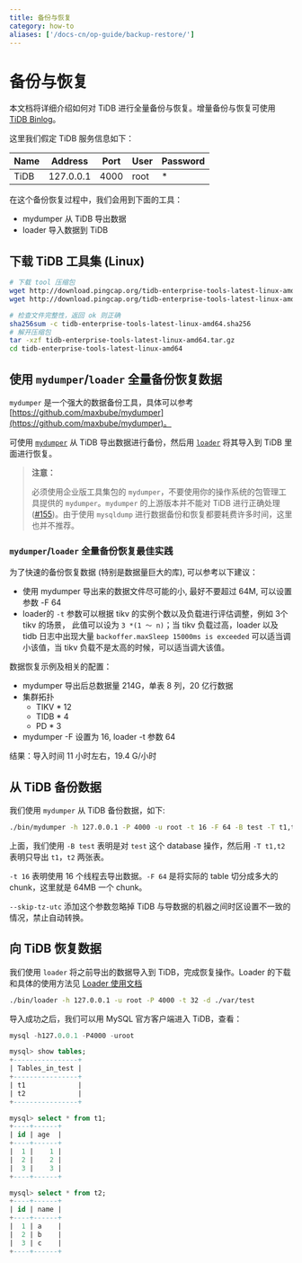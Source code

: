 ```yaml
---
title: 备份与恢复
category: how-to
aliases: ['/docs-cn/op-guide/backup-restore/']
---
```


# 备份与恢复

本文档将详细介绍如何对 TiDB 进行全量备份与恢复。增量备份与恢复可使用 [TiDB Binlog](/tools/binlog/overview.md)。

这里我们假定 TiDB 服务信息如下：

|Name|Address|Port|User|Password|
|----|-------|----|----|--------|
|TiDB|127.0.0.1|4000|root|*|

在这个备份恢复过程中，我们会用到下面的工具：

- mydumper 从 TiDB 导出数据
- loader 导入数据到 TiDB

## 下载 TiDB 工具集 (Linux)

```bash
# 下载 tool 压缩包
wget http://download.pingcap.org/tidb-enterprise-tools-latest-linux-amd64.tar.gz
wget http://download.pingcap.org/tidb-enterprise-tools-latest-linux-amd64.sha256

# 检查文件完整性，返回 ok 则正确
sha256sum -c tidb-enterprise-tools-latest-linux-amd64.sha256
# 解开压缩包
tar -xzf tidb-enterprise-tools-latest-linux-amd64.tar.gz
cd tidb-enterprise-tools-latest-linux-amd64
```

## 使用 `mydumper`/`loader` 全量备份恢复数据

`mydumper` 是一个强大的数据备份工具，具体可以参考 [https://github.com/maxbube/mydumper](https://github.com/maxbube/mydumper)。

可使用 [`mydumper`](/tools/mydumper.md) 从 TiDB 导出数据进行备份，然后用 [`loader`](/tools/loader.md) 将其导入到 TiDB 里面进行恢复。

> **注意：**
>
> 必须使用企业版工具集包的 `mydumper`，不要使用你的操作系统的包管理工具提供的 `mydumper`。`mydumper` 的上游版本并不能对 TiDB 进行正确处理 ([#155](https://github.com/maxbube/mydumper/pull/155))。由于使用 `mysqldump` 进行数据备份和恢复都要耗费许多时间，这里也并不推荐。

### `mydumper`/`loader` 全量备份恢复最佳实践

为了快速的备份恢复数据 (特别是数据量巨大的库), 可以参考以下建议：

* 使用 mydumper 导出来的数据文件尽可能的小, 最好不要超过 64M, 可以设置参数 -F 64
* loader的 `-t` 参数可以根据 tikv 的实例个数以及负载进行评估调整，例如 3个 tikv 的场景， 此值可以设为 `3 *(1 ～ n)`；当 tikv 负载过高，loader 以及 tidb 日志中出现大量 `backoffer.maxSleep 15000ms is exceeded` 可以适当调小该值，当 tikv 负载不是太高的时候，可以适当调大该值。

数据恢复示例及相关的配置：

 - mydumper 导出后总数据量 214G，单表 8 列，20 亿行数据
 - 集群拓扑
     - TIKV * 12
     - TIDB * 4
     - PD * 3
 - mydumper -F 设置为 16, loader -t 参数 64

结果：导入时间 11 小时左右，19.4 G/小时

## 从 TiDB 备份数据

我们使用 `mydumper` 从 TiDB 备份数据，如下:

```bash
./bin/mydumper -h 127.0.0.1 -P 4000 -u root -t 16 -F 64 -B test -T t1,t2 --skip-tz-utc -o ./var/test
```

上面，我们使用 `-B test` 表明是对 `test` 这个 database 操作，然后用 `-T t1,t2` 表明只导出 `t1`，`t2` 两张表。

`-t 16` 表明使用 16 个线程去导出数据。`-F 64` 是将实际的 table 切分成多大的 chunk，这里就是 64MB 一个 chunk。

`--skip-tz-utc` 添加这个参数忽略掉 TiDB 与导数据的机器之间时区设置不一致的情况，禁止自动转换。

## 向 TiDB 恢复数据

我们使用 `loader` 将之前导出的数据导入到 TiDB，完成恢复操作。Loader 的下载和具体的使用方法见 [Loader 使用文档](/tools/loader.md)

```bash
./bin/loader -h 127.0.0.1 -u root -P 4000 -t 32 -d ./var/test
```

导入成功之后，我们可以用 MySQL 官方客户端进入 TiDB，查看：

```sql
mysql -h127.0.0.1 -P4000 -uroot

mysql> show tables;
+----------------+
| Tables_in_test |
+----------------+
| t1             |
| t2             |
+----------------+

mysql> select * from t1;
+----+------+
| id | age  |
+----+------+
|  1 |    1 |
|  2 |    2 |
|  3 |    3 |
+----+------+

mysql> select * from t2;
+----+------+
| id | name |
+----+------+
|  1 | a    |
|  2 | b    |
|  3 | c    |
+----+------+
```
